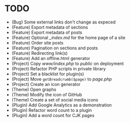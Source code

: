 # TODO

* (Bug) Some external links don't change as expeced
* (Feature) Export metadata of sections
* (Feature) Export metadata of posts
* (Feature) Optional *_index.md* for the home page of a site
* (Feature) Order site posts
* (Feature) Pagination on sections and posts
* (Feature) Redirecting link(s)
* (Feature) Add an offline.html generator
* (Project) Copy *www/index.php* to *public* on deployment
* (Project) Refactor PHP scripts in private library
* (Project) Set a blacklist for plugin(s)
* (Project) Move `getBreadcrumb($page)` to *page.php*
* (Project) Create an icon generator
* (Theme) Open graphs
* (Theme) Modify the icon of GitHub
* (Theme) Create a set of social media icons
* (Plugin) Add Google Analytics as a demonstration
* (Plugin) Refactor word count to a plugin
* (Plugin) Add a word count for CJK pages
